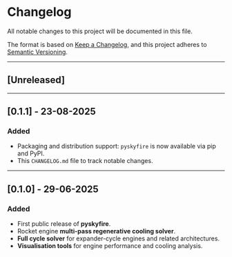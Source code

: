 # Changelog
All notable changes to this project will be documented in this file.

The format is based on [Keep a Changelog](https://keepachangelog.com/en/1.1.0/),
and this project adheres to [Semantic Versioning](https://semver.org/spec/v2.0.0.html).

---

## [Unreleased]

---

## [0.1.1] - 23-08-2025
### Added
- Packaging and distribution support: `pyskyfire` is now available via pip and PyPI.
- This `CHANGELOG.md` file to track notable changes.

---

## [0.1.0] - 29-06-2025
### Added
- First public release of **pyskyfire**.
- Rocket engine **multi-pass regenerative cooling solver**.
- **Full cycle solver** for expander-cycle engines and related architectures.
- **Visualisation tools** for engine performance and cooling analysis.
